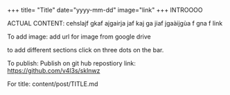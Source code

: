 +++
title= "Title"
date="yyyy-mm-dd"
image="link"
+++
INTROOOO

<!--more-->

ACTUAL CONTENT: 
cehslajf 
gkaf ajgairja
jaf kaj ga
jiaf jgaàijgùa
f
gna f
link

To add image: add url for image from google drive

to add different sections click on three dots on the bar. 

To publish:
Publish on git hub
repostiory link: https://github.com/v4l3s/sklnwz

For title: 
content/post/TITLE.md
<!--stackedit_data:
eyJoaXN0b3J5IjpbMzUxNTE0MTA2XX0=
-->
